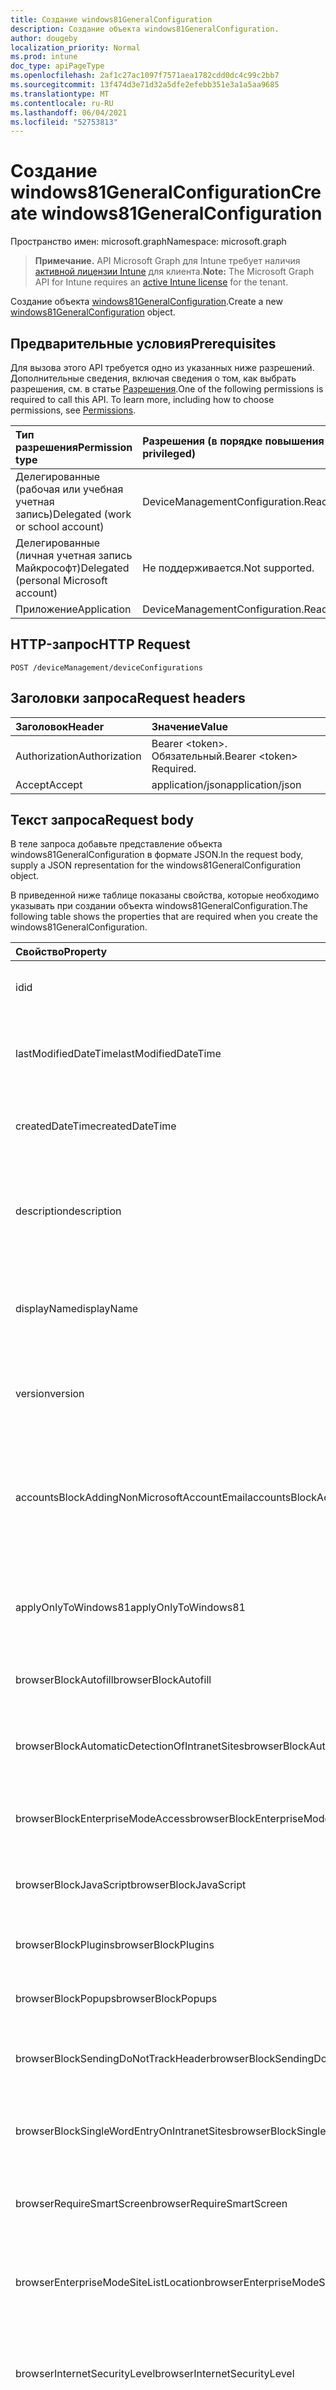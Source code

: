```yaml
---
title: Создание windows81GeneralConfiguration
description: Создание объекта windows81GeneralConfiguration.
author: dougeby
localization_priority: Normal
ms.prod: intune
doc_type: apiPageType
ms.openlocfilehash: 2af1c27ac1097f7571aea1782cdd0dc4c99c2bb7
ms.sourcegitcommit: 13f474d3e71d32a5dfe2efebb351e3a1a5aa9685
ms.translationtype: MT
ms.contentlocale: ru-RU
ms.lasthandoff: 06/04/2021
ms.locfileid: "52753813"
---
```

# <a name="create-windows81generalconfiguration"></a><span data-ttu-id="c9ac7-103">Создание windows81GeneralConfiguration</span><span class="sxs-lookup"><span data-stu-id="c9ac7-103">Create windows81GeneralConfiguration</span></span>

<span data-ttu-id="c9ac7-104">Пространство имен: microsoft.graph</span><span class="sxs-lookup"><span data-stu-id="c9ac7-104">Namespace: microsoft.graph</span></span>

> <span data-ttu-id="c9ac7-105">**Примечание.** API Microsoft Graph для Intune требует наличия [активной лицензии Intune](https://go.microsoft.com/fwlink/?linkid=839381) для клиента.</span><span class="sxs-lookup"><span data-stu-id="c9ac7-105">**Note:** The Microsoft Graph API for Intune requires an [active Intune license](https://go.microsoft.com/fwlink/?linkid=839381) for the tenant.</span></span>

<span data-ttu-id="c9ac7-106">Создание объекта [windows81GeneralConfiguration](../resources/intune-deviceconfig-windows81generalconfiguration.md).</span><span class="sxs-lookup"><span data-stu-id="c9ac7-106">Create a new [windows81GeneralConfiguration](../resources/intune-deviceconfig-windows81generalconfiguration.md) object.</span></span>

## <a name="prerequisites"></a><span data-ttu-id="c9ac7-107">Предварительные условия</span><span class="sxs-lookup"><span data-stu-id="c9ac7-107">Prerequisites</span></span>
<span data-ttu-id="c9ac7-p101">Для вызова этого API требуется одно из указанных ниже разрешений. Дополнительные сведения, включая сведения о том, как выбрать разрешения, см. в статье [Разрешения](/graph/permissions-reference).</span><span class="sxs-lookup"><span data-stu-id="c9ac7-p101">One of the following permissions is required to call this API. To learn more, including how to choose permissions, see [Permissions](/graph/permissions-reference).</span></span>

|<span data-ttu-id="c9ac7-110">Тип разрешения</span><span class="sxs-lookup"><span data-stu-id="c9ac7-110">Permission type</span></span>|<span data-ttu-id="c9ac7-111">Разрешения (в порядке повышения привилегий)</span><span class="sxs-lookup"><span data-stu-id="c9ac7-111">Permissions (from least to most privileged)</span></span>|
|:---|:---|
|<span data-ttu-id="c9ac7-112">Делегированные (рабочая или учебная учетная запись)</span><span class="sxs-lookup"><span data-stu-id="c9ac7-112">Delegated (work or school account)</span></span>|<span data-ttu-id="c9ac7-113">DeviceManagementConfiguration.ReadWrite.All</span><span class="sxs-lookup"><span data-stu-id="c9ac7-113">DeviceManagementConfiguration.ReadWrite.All</span></span>|
|<span data-ttu-id="c9ac7-114">Делегированные (личная учетная запись Майкрософт)</span><span class="sxs-lookup"><span data-stu-id="c9ac7-114">Delegated (personal Microsoft account)</span></span>|<span data-ttu-id="c9ac7-115">Не поддерживается.</span><span class="sxs-lookup"><span data-stu-id="c9ac7-115">Not supported.</span></span>|
|<span data-ttu-id="c9ac7-116">Приложение</span><span class="sxs-lookup"><span data-stu-id="c9ac7-116">Application</span></span>|<span data-ttu-id="c9ac7-117">DeviceManagementConfiguration.ReadWrite.All</span><span class="sxs-lookup"><span data-stu-id="c9ac7-117">DeviceManagementConfiguration.ReadWrite.All</span></span>|

## <a name="http-request"></a><span data-ttu-id="c9ac7-118">HTTP-запрос</span><span class="sxs-lookup"><span data-stu-id="c9ac7-118">HTTP Request</span></span>
<!-- {
  "blockType": "ignored"
}
-->
``` http
POST /deviceManagement/deviceConfigurations
```

## <a name="request-headers"></a><span data-ttu-id="c9ac7-119">Заголовки запроса</span><span class="sxs-lookup"><span data-stu-id="c9ac7-119">Request headers</span></span>
|<span data-ttu-id="c9ac7-120">Заголовок</span><span class="sxs-lookup"><span data-stu-id="c9ac7-120">Header</span></span>|<span data-ttu-id="c9ac7-121">Значение</span><span class="sxs-lookup"><span data-stu-id="c9ac7-121">Value</span></span>|
|:---|:---|
|<span data-ttu-id="c9ac7-122">Authorization</span><span class="sxs-lookup"><span data-stu-id="c9ac7-122">Authorization</span></span>|<span data-ttu-id="c9ac7-123">Bearer &lt;token&gt;. Обязательный.</span><span class="sxs-lookup"><span data-stu-id="c9ac7-123">Bearer &lt;token&gt; Required.</span></span>|
|<span data-ttu-id="c9ac7-124">Accept</span><span class="sxs-lookup"><span data-stu-id="c9ac7-124">Accept</span></span>|<span data-ttu-id="c9ac7-125">application/json</span><span class="sxs-lookup"><span data-stu-id="c9ac7-125">application/json</span></span>|

## <a name="request-body"></a><span data-ttu-id="c9ac7-126">Текст запроса</span><span class="sxs-lookup"><span data-stu-id="c9ac7-126">Request body</span></span>
<span data-ttu-id="c9ac7-127">В теле запроса добавьте представление объекта windows81GeneralConfiguration в формате JSON.</span><span class="sxs-lookup"><span data-stu-id="c9ac7-127">In the request body, supply a JSON representation for the windows81GeneralConfiguration object.</span></span>

<span data-ttu-id="c9ac7-128">В приведенной ниже таблице показаны свойства, которые необходимо указывать при создании объекта windows81GeneralConfiguration.</span><span class="sxs-lookup"><span data-stu-id="c9ac7-128">The following table shows the properties that are required when you create the windows81GeneralConfiguration.</span></span>

|<span data-ttu-id="c9ac7-129">Свойство</span><span class="sxs-lookup"><span data-stu-id="c9ac7-129">Property</span></span>|<span data-ttu-id="c9ac7-130">Тип</span><span class="sxs-lookup"><span data-stu-id="c9ac7-130">Type</span></span>|<span data-ttu-id="c9ac7-131">Описание</span><span class="sxs-lookup"><span data-stu-id="c9ac7-131">Description</span></span>|
|:---|:---|:---|
|<span data-ttu-id="c9ac7-132">id</span><span class="sxs-lookup"><span data-stu-id="c9ac7-132">id</span></span>|<span data-ttu-id="c9ac7-133">String</span><span class="sxs-lookup"><span data-stu-id="c9ac7-133">String</span></span>|<span data-ttu-id="c9ac7-134">Ключ объекта.</span><span class="sxs-lookup"><span data-stu-id="c9ac7-134">Key of the entity.</span></span> <span data-ttu-id="c9ac7-135">Наследуется от объекта [deviceConfiguration](../resources/intune-deviceconfig-deviceconfiguration.md).</span><span class="sxs-lookup"><span data-stu-id="c9ac7-135">Inherited from [deviceConfiguration](../resources/intune-deviceconfig-deviceconfiguration.md)</span></span>|
|<span data-ttu-id="c9ac7-136">lastModifiedDateTime</span><span class="sxs-lookup"><span data-stu-id="c9ac7-136">lastModifiedDateTime</span></span>|<span data-ttu-id="c9ac7-137">DateTimeOffset</span><span class="sxs-lookup"><span data-stu-id="c9ac7-137">DateTimeOffset</span></span>|<span data-ttu-id="c9ac7-138">Дата и время последнего изменения объекта.</span><span class="sxs-lookup"><span data-stu-id="c9ac7-138">DateTime the object was last modified.</span></span> <span data-ttu-id="c9ac7-139">Наследуется от объекта [deviceConfiguration](../resources/intune-deviceconfig-deviceconfiguration.md).</span><span class="sxs-lookup"><span data-stu-id="c9ac7-139">Inherited from [deviceConfiguration](../resources/intune-deviceconfig-deviceconfiguration.md)</span></span>|
|<span data-ttu-id="c9ac7-140">createdDateTime</span><span class="sxs-lookup"><span data-stu-id="c9ac7-140">createdDateTime</span></span>|<span data-ttu-id="c9ac7-141">DateTimeOffset</span><span class="sxs-lookup"><span data-stu-id="c9ac7-141">DateTimeOffset</span></span>|<span data-ttu-id="c9ac7-142">Дата и время создания объекта.</span><span class="sxs-lookup"><span data-stu-id="c9ac7-142">DateTime the object was created.</span></span> <span data-ttu-id="c9ac7-143">Наследуется от объекта [deviceConfiguration](../resources/intune-deviceconfig-deviceconfiguration.md).</span><span class="sxs-lookup"><span data-stu-id="c9ac7-143">Inherited from [deviceConfiguration](../resources/intune-deviceconfig-deviceconfiguration.md)</span></span>|
|<span data-ttu-id="c9ac7-144">description</span><span class="sxs-lookup"><span data-stu-id="c9ac7-144">description</span></span>|<span data-ttu-id="c9ac7-145">String</span><span class="sxs-lookup"><span data-stu-id="c9ac7-145">String</span></span>|<span data-ttu-id="c9ac7-146">Указанное администратором описание конфигурации устройства.</span><span class="sxs-lookup"><span data-stu-id="c9ac7-146">Admin provided description of the Device Configuration.</span></span> <span data-ttu-id="c9ac7-147">Наследуется от объекта [deviceConfiguration](../resources/intune-deviceconfig-deviceconfiguration.md).</span><span class="sxs-lookup"><span data-stu-id="c9ac7-147">Inherited from [deviceConfiguration](../resources/intune-deviceconfig-deviceconfiguration.md)</span></span>|
|<span data-ttu-id="c9ac7-148">displayName</span><span class="sxs-lookup"><span data-stu-id="c9ac7-148">displayName</span></span>|<span data-ttu-id="c9ac7-149">String</span><span class="sxs-lookup"><span data-stu-id="c9ac7-149">String</span></span>|<span data-ttu-id="c9ac7-150">Указанное администратором имя конфигурации устройства.</span><span class="sxs-lookup"><span data-stu-id="c9ac7-150">Admin provided name of the device configuration.</span></span> <span data-ttu-id="c9ac7-151">Наследуется от объекта [deviceConfiguration](../resources/intune-deviceconfig-deviceconfiguration.md).</span><span class="sxs-lookup"><span data-stu-id="c9ac7-151">Inherited from [deviceConfiguration](../resources/intune-deviceconfig-deviceconfiguration.md)</span></span>|
|<span data-ttu-id="c9ac7-152">version</span><span class="sxs-lookup"><span data-stu-id="c9ac7-152">version</span></span>|<span data-ttu-id="c9ac7-153">Int32</span><span class="sxs-lookup"><span data-stu-id="c9ac7-153">Int32</span></span>|<span data-ttu-id="c9ac7-154">Версия конфигурации устройства.</span><span class="sxs-lookup"><span data-stu-id="c9ac7-154">Version of the device configuration.</span></span> <span data-ttu-id="c9ac7-155">Наследуется от объекта [deviceConfiguration](../resources/intune-deviceconfig-deviceconfiguration.md)</span><span class="sxs-lookup"><span data-stu-id="c9ac7-155">Inherited from [deviceConfiguration](../resources/intune-deviceconfig-deviceconfiguration.md)</span></span>|
|<span data-ttu-id="c9ac7-156">accountsBlockAddingNonMicrosoftAccountEmail</span><span class="sxs-lookup"><span data-stu-id="c9ac7-156">accountsBlockAddingNonMicrosoftAccountEmail</span></span>|<span data-ttu-id="c9ac7-157">Boolean</span><span class="sxs-lookup"><span data-stu-id="c9ac7-157">Boolean</span></span>|<span data-ttu-id="c9ac7-158">Указывает, следует ли запретить пользователю добавлять учетные записи электронной почты на устройства, не связанные с учетной записью Майкрософт.</span><span class="sxs-lookup"><span data-stu-id="c9ac7-158">Indicates whether or not to Block the user from adding email accounts to the device that are not associated with a Microsoft account.</span></span>|
|<span data-ttu-id="c9ac7-159">applyOnlyToWindows81</span><span class="sxs-lookup"><span data-stu-id="c9ac7-159">applyOnlyToWindows81</span></span>|<span data-ttu-id="c9ac7-160">Boolean</span><span class="sxs-lookup"><span data-stu-id="c9ac7-160">Boolean</span></span>|<span data-ttu-id="c9ac7-161">Указывает, применяется ли эта политика только к Windows 8.1.</span><span class="sxs-lookup"><span data-stu-id="c9ac7-161">Value indicating whether this policy only applies to Windows 8.1.</span></span> <span data-ttu-id="c9ac7-162">Это свойство доступно только для чтения.</span><span class="sxs-lookup"><span data-stu-id="c9ac7-162">This property is read-only.</span></span>|
|<span data-ttu-id="c9ac7-163">browserBlockAutofill</span><span class="sxs-lookup"><span data-stu-id="c9ac7-163">browserBlockAutofill</span></span>|<span data-ttu-id="c9ac7-164">Boolean</span><span class="sxs-lookup"><span data-stu-id="c9ac7-164">Boolean</span></span>|<span data-ttu-id="c9ac7-165">Указывает, следует ли заблокировать автозаполнение.</span><span class="sxs-lookup"><span data-stu-id="c9ac7-165">Indicates whether or not to block auto fill.</span></span>|
|<span data-ttu-id="c9ac7-166">browserBlockAutomaticDetectionOfIntranetSites</span><span class="sxs-lookup"><span data-stu-id="c9ac7-166">browserBlockAutomaticDetectionOfIntranetSites</span></span>|<span data-ttu-id="c9ac7-167">Boolean</span><span class="sxs-lookup"><span data-stu-id="c9ac7-167">Boolean</span></span>|<span data-ttu-id="c9ac7-168">Указывает, следует ли заблокировать автоматическое обнаружение сайтов интрасети.</span><span class="sxs-lookup"><span data-stu-id="c9ac7-168">Indicates whether or not to block automatic detection of Intranet sites.</span></span>|
|<span data-ttu-id="c9ac7-169">browserBlockEnterpriseModeAccess</span><span class="sxs-lookup"><span data-stu-id="c9ac7-169">browserBlockEnterpriseModeAccess</span></span>|<span data-ttu-id="c9ac7-170">Boolean</span><span class="sxs-lookup"><span data-stu-id="c9ac7-170">Boolean</span></span>|<span data-ttu-id="c9ac7-171">Указывает, следует ли заблокировать доступ к корпоративному режиму.</span><span class="sxs-lookup"><span data-stu-id="c9ac7-171">Indicates whether or not to block enterprise mode access.</span></span>|
|<span data-ttu-id="c9ac7-172">browserBlockJavaScript</span><span class="sxs-lookup"><span data-stu-id="c9ac7-172">browserBlockJavaScript</span></span>|<span data-ttu-id="c9ac7-173">Boolean</span><span class="sxs-lookup"><span data-stu-id="c9ac7-173">Boolean</span></span>|<span data-ttu-id="c9ac7-174">Указывает, следует ли запретить использование JavaScript.</span><span class="sxs-lookup"><span data-stu-id="c9ac7-174">Indicates whether or not to Block the user from using JavaScript.</span></span>|
|<span data-ttu-id="c9ac7-175">browserBlockPlugins</span><span class="sxs-lookup"><span data-stu-id="c9ac7-175">browserBlockPlugins</span></span>|<span data-ttu-id="c9ac7-176">Boolean</span><span class="sxs-lookup"><span data-stu-id="c9ac7-176">Boolean</span></span>|<span data-ttu-id="c9ac7-177">Указывает, следует ли заблокировать подключаемые модули.</span><span class="sxs-lookup"><span data-stu-id="c9ac7-177">Indicates whether or not to block plug-ins.</span></span>|
|<span data-ttu-id="c9ac7-178">browserBlockPopups</span><span class="sxs-lookup"><span data-stu-id="c9ac7-178">browserBlockPopups</span></span>|<span data-ttu-id="c9ac7-179">Boolean</span><span class="sxs-lookup"><span data-stu-id="c9ac7-179">Boolean</span></span>|<span data-ttu-id="c9ac7-180">Указывает, следует ли блокировать всплывающие окна.</span><span class="sxs-lookup"><span data-stu-id="c9ac7-180">Indicates whether or not to block popups.</span></span>|
|<span data-ttu-id="c9ac7-181">browserBlockSendingDoNotTrackHeader</span><span class="sxs-lookup"><span data-stu-id="c9ac7-181">browserBlockSendingDoNotTrackHeader</span></span>|<span data-ttu-id="c9ac7-182">Boolean</span><span class="sxs-lookup"><span data-stu-id="c9ac7-182">Boolean</span></span>|<span data-ttu-id="c9ac7-183">Указывает, следует ли запретить пользователю отправлять заголовок DNT.</span><span class="sxs-lookup"><span data-stu-id="c9ac7-183">Indicates whether or not to Block the user from sending the do not track header.</span></span>|
|<span data-ttu-id="c9ac7-184">browserBlockSingleWordEntryOnIntranetSites</span><span class="sxs-lookup"><span data-stu-id="c9ac7-184">browserBlockSingleWordEntryOnIntranetSites</span></span>|<span data-ttu-id="c9ac7-185">Boolean</span><span class="sxs-lookup"><span data-stu-id="c9ac7-185">Boolean</span></span>|<span data-ttu-id="c9ac7-186">Указывает, следует ли блокировать переход на сайты интрасети при вводе одного слова.</span><span class="sxs-lookup"><span data-stu-id="c9ac7-186">Indicates whether or not to block a single word entry on Intranet sites.</span></span>|
|<span data-ttu-id="c9ac7-187">browserRequireSmartScreen</span><span class="sxs-lookup"><span data-stu-id="c9ac7-187">browserRequireSmartScreen</span></span>|<span data-ttu-id="c9ac7-188">Boolean</span><span class="sxs-lookup"><span data-stu-id="c9ac7-188">Boolean</span></span>|<span data-ttu-id="c9ac7-189">Указывает, обязательно ли использовать фильтр Smart Screen.</span><span class="sxs-lookup"><span data-stu-id="c9ac7-189">Indicates whether or not to require the user to use the smart screen filter.</span></span>|
|<span data-ttu-id="c9ac7-190">browserEnterpriseModeSiteListLocation</span><span class="sxs-lookup"><span data-stu-id="c9ac7-190">browserEnterpriseModeSiteListLocation</span></span>|<span data-ttu-id="c9ac7-191">String</span><span class="sxs-lookup"><span data-stu-id="c9ac7-191">String</span></span>|<span data-ttu-id="c9ac7-192">Расположение списка сайтов, запускаемых в корпоративном режиме.</span><span class="sxs-lookup"><span data-stu-id="c9ac7-192">The enterprise mode site list location.</span></span> <span data-ttu-id="c9ac7-193">Это может быть локальный файл, локальная сеть или HTTP-адрес.</span><span class="sxs-lookup"><span data-stu-id="c9ac7-193">Could be a local file, local network or http location.</span></span>|
|<span data-ttu-id="c9ac7-194">browserInternetSecurityLevel</span><span class="sxs-lookup"><span data-stu-id="c9ac7-194">browserInternetSecurityLevel</span></span>|[<span data-ttu-id="c9ac7-195">internetSiteSecurityLevel</span><span class="sxs-lookup"><span data-stu-id="c9ac7-195">internetSiteSecurityLevel</span></span>](../resources/intune-deviceconfig-internetsitesecuritylevel.md)|<span data-ttu-id="c9ac7-196">Уровень интернет-безопасности.</span><span class="sxs-lookup"><span data-stu-id="c9ac7-196">The internet security level.</span></span> <span data-ttu-id="c9ac7-197">Возможные значения: `userDefined`, `medium`, `mediumHigh`, `high`.</span><span class="sxs-lookup"><span data-stu-id="c9ac7-197">Possible values are: `userDefined`, `medium`, `mediumHigh`, `high`.</span></span>|
|<span data-ttu-id="c9ac7-198">browserIntranetSecurityLevel</span><span class="sxs-lookup"><span data-stu-id="c9ac7-198">browserIntranetSecurityLevel</span></span>|[<span data-ttu-id="c9ac7-199">siteSecurityLevel</span><span class="sxs-lookup"><span data-stu-id="c9ac7-199">siteSecurityLevel</span></span>](../resources/intune-deviceconfig-sitesecuritylevel.md)|<span data-ttu-id="c9ac7-200">Уровень безопасности интрасети.</span><span class="sxs-lookup"><span data-stu-id="c9ac7-200">The Intranet security level.</span></span> <span data-ttu-id="c9ac7-201">Возможные значения: `userDefined`, `low`, `mediumLow`, `medium`, `mediumHigh`, `high`.</span><span class="sxs-lookup"><span data-stu-id="c9ac7-201">Possible values are: `userDefined`, `low`, `mediumLow`, `medium`, `mediumHigh`, `high`.</span></span>|
|<span data-ttu-id="c9ac7-202">browserLoggingReportLocation</span><span class="sxs-lookup"><span data-stu-id="c9ac7-202">browserLoggingReportLocation</span></span>|<span data-ttu-id="c9ac7-203">String</span><span class="sxs-lookup"><span data-stu-id="c9ac7-203">String</span></span>|<span data-ttu-id="c9ac7-204">Расположение хранения отчетов.</span><span class="sxs-lookup"><span data-stu-id="c9ac7-204">The logging report location.</span></span>|
|<span data-ttu-id="c9ac7-205">browserRequireHighSecurityForRestrictedSites</span><span class="sxs-lookup"><span data-stu-id="c9ac7-205">browserRequireHighSecurityForRestrictedSites</span></span>|<span data-ttu-id="c9ac7-206">Boolean</span><span class="sxs-lookup"><span data-stu-id="c9ac7-206">Boolean</span></span>|<span data-ttu-id="c9ac7-207">Указывает, обязателен ли высокий уровень безопасности для опасных сайтов.</span><span class="sxs-lookup"><span data-stu-id="c9ac7-207">Indicates whether or not to require high security for restricted sites.</span></span>|
|<span data-ttu-id="c9ac7-208">browserRequireFirewall</span><span class="sxs-lookup"><span data-stu-id="c9ac7-208">browserRequireFirewall</span></span>|<span data-ttu-id="c9ac7-209">Boolean</span><span class="sxs-lookup"><span data-stu-id="c9ac7-209">Boolean</span></span>|<span data-ttu-id="c9ac7-210">Указывает, обязательно ли использовать брандмауэр.</span><span class="sxs-lookup"><span data-stu-id="c9ac7-210">Indicates whether or not to require a firewall.</span></span>|
|<span data-ttu-id="c9ac7-211">browserRequireFraudWarning</span><span class="sxs-lookup"><span data-stu-id="c9ac7-211">browserRequireFraudWarning</span></span>|<span data-ttu-id="c9ac7-212">Boolean</span><span class="sxs-lookup"><span data-stu-id="c9ac7-212">Boolean</span></span>|<span data-ttu-id="c9ac7-213">Указывает, обязательно ли предупреждение о мошенничестве.</span><span class="sxs-lookup"><span data-stu-id="c9ac7-213">Indicates whether or not to require fraud warning.</span></span>|
|<span data-ttu-id="c9ac7-214">browserTrustedSitesSecurityLevel</span><span class="sxs-lookup"><span data-stu-id="c9ac7-214">browserTrustedSitesSecurityLevel</span></span>|[<span data-ttu-id="c9ac7-215">siteSecurityLevel</span><span class="sxs-lookup"><span data-stu-id="c9ac7-215">siteSecurityLevel</span></span>](../resources/intune-deviceconfig-sitesecuritylevel.md)|<span data-ttu-id="c9ac7-216">Уровень безопасности надежных сайтов.</span><span class="sxs-lookup"><span data-stu-id="c9ac7-216">The trusted sites security level.</span></span> <span data-ttu-id="c9ac7-217">Возможные значения: `userDefined`, `low`, `mediumLow`, `medium`, `mediumHigh`, `high`.</span><span class="sxs-lookup"><span data-stu-id="c9ac7-217">Possible values are: `userDefined`, `low`, `mediumLow`, `medium`, `mediumHigh`, `high`.</span></span>|
|<span data-ttu-id="c9ac7-218">cellularBlockDataRoaming</span><span class="sxs-lookup"><span data-stu-id="c9ac7-218">cellularBlockDataRoaming</span></span>|<span data-ttu-id="c9ac7-219">Boolean</span><span class="sxs-lookup"><span data-stu-id="c9ac7-219">Boolean</span></span>|<span data-ttu-id="c9ac7-220">Указывает, следует ли блокировать передачу данных в роуминге.</span><span class="sxs-lookup"><span data-stu-id="c9ac7-220">Indicates whether or not to block data roaming.</span></span>|
|<span data-ttu-id="c9ac7-221">diagnosticsBlockDataSubmission</span><span class="sxs-lookup"><span data-stu-id="c9ac7-221">diagnosticsBlockDataSubmission</span></span>|<span data-ttu-id="c9ac7-222">Boolean</span><span class="sxs-lookup"><span data-stu-id="c9ac7-222">Boolean</span></span>|<span data-ttu-id="c9ac7-223">Указывает, следует ли заблокировать отправку диагностических данных.</span><span class="sxs-lookup"><span data-stu-id="c9ac7-223">Indicates whether or not to block diagnostic data submission.</span></span>|
|<span data-ttu-id="c9ac7-224">passwordBlockPicturePasswordAndPin</span><span class="sxs-lookup"><span data-stu-id="c9ac7-224">passwordBlockPicturePasswordAndPin</span></span>|<span data-ttu-id="c9ac7-225">Boolean</span><span class="sxs-lookup"><span data-stu-id="c9ac7-225">Boolean</span></span>|<span data-ttu-id="c9ac7-226">Указывает, следует ли запретить использование графического пароля и ПИН-кода.</span><span class="sxs-lookup"><span data-stu-id="c9ac7-226">Indicates whether or not to Block the user from using a pictures password and pin.</span></span>|
|<span data-ttu-id="c9ac7-227">passwordExpirationDays</span><span class="sxs-lookup"><span data-stu-id="c9ac7-227">passwordExpirationDays</span></span>|<span data-ttu-id="c9ac7-228">Int32</span><span class="sxs-lookup"><span data-stu-id="c9ac7-228">Int32</span></span>|<span data-ttu-id="c9ac7-229">Срок действия пароля (в днях).</span><span class="sxs-lookup"><span data-stu-id="c9ac7-229">Password expiration in days.</span></span>|
|<span data-ttu-id="c9ac7-230">passwordMinimumLength</span><span class="sxs-lookup"><span data-stu-id="c9ac7-230">passwordMinimumLength</span></span>|<span data-ttu-id="c9ac7-231">Int32</span><span class="sxs-lookup"><span data-stu-id="c9ac7-231">Int32</span></span>|<span data-ttu-id="c9ac7-232">Минимальная длина пароля.</span><span class="sxs-lookup"><span data-stu-id="c9ac7-232">The minimum password length.</span></span>|
|<span data-ttu-id="c9ac7-233">passwordMinutesOfInactivityBeforeScreenTimeout</span><span class="sxs-lookup"><span data-stu-id="c9ac7-233">passwordMinutesOfInactivityBeforeScreenTimeout</span></span>|<span data-ttu-id="c9ac7-234">Int32</span><span class="sxs-lookup"><span data-stu-id="c9ac7-234">Int32</span></span>|<span data-ttu-id="c9ac7-235">Время бездействия до отключения экрана (в минутах).</span><span class="sxs-lookup"><span data-stu-id="c9ac7-235">The minutes of inactivity before the screen times out.</span></span>|
|<span data-ttu-id="c9ac7-236">passwordMinimumCharacterSetCount</span><span class="sxs-lookup"><span data-stu-id="c9ac7-236">passwordMinimumCharacterSetCount</span></span>|<span data-ttu-id="c9ac7-237">Int32</span><span class="sxs-lookup"><span data-stu-id="c9ac7-237">Int32</span></span>|<span data-ttu-id="c9ac7-238">Количество наборов символов, которые требуются для пароля.</span><span class="sxs-lookup"><span data-stu-id="c9ac7-238">The number of character sets required in the password.</span></span>|
|<span data-ttu-id="c9ac7-239">passwordPreviousPasswordBlockCount</span><span class="sxs-lookup"><span data-stu-id="c9ac7-239">passwordPreviousPasswordBlockCount</span></span>|<span data-ttu-id="c9ac7-240">Int32</span><span class="sxs-lookup"><span data-stu-id="c9ac7-240">Int32</span></span>|<span data-ttu-id="c9ac7-241">Количество предыдущих паролей, повторное использование которых следует запретить.</span><span class="sxs-lookup"><span data-stu-id="c9ac7-241">The number of previous passwords to prevent re-use of.</span></span> <span data-ttu-id="c9ac7-242">Допустимые значения: от 0 до 24.</span><span class="sxs-lookup"><span data-stu-id="c9ac7-242">Valid values 0 to 24</span></span>|
|<span data-ttu-id="c9ac7-243">passwordRequiredType</span><span class="sxs-lookup"><span data-stu-id="c9ac7-243">passwordRequiredType</span></span>|[<span data-ttu-id="c9ac7-244">requiredPasswordType</span><span class="sxs-lookup"><span data-stu-id="c9ac7-244">requiredPasswordType</span></span>](../resources/intune-deviceconfig-requiredpasswordtype.md)|<span data-ttu-id="c9ac7-245">Требуемый тип пароля.</span><span class="sxs-lookup"><span data-stu-id="c9ac7-245">The required password type.</span></span> <span data-ttu-id="c9ac7-246">Возможные значения: `deviceDefault`, `alphanumeric`, `numeric`.</span><span class="sxs-lookup"><span data-stu-id="c9ac7-246">Possible values are: `deviceDefault`, `alphanumeric`, `numeric`.</span></span>|
|<span data-ttu-id="c9ac7-247">passwordSignInFailureCountBeforeFactoryReset</span><span class="sxs-lookup"><span data-stu-id="c9ac7-247">passwordSignInFailureCountBeforeFactoryReset</span></span>|<span data-ttu-id="c9ac7-248">Int32</span><span class="sxs-lookup"><span data-stu-id="c9ac7-248">Int32</span></span>|<span data-ttu-id="c9ac7-249">Количество неудачных попыток входа до восстановления заводских настроек.</span><span class="sxs-lookup"><span data-stu-id="c9ac7-249">The number of sign in failures before factory reset.</span></span>|
|<span data-ttu-id="c9ac7-250">storageRequireDeviceEncryption</span><span class="sxs-lookup"><span data-stu-id="c9ac7-250">storageRequireDeviceEncryption</span></span>|<span data-ttu-id="c9ac7-251">Boolean</span><span class="sxs-lookup"><span data-stu-id="c9ac7-251">Boolean</span></span>|<span data-ttu-id="c9ac7-252">Указывает, обязательно ли шифрование данных на мобильном устройстве.</span><span class="sxs-lookup"><span data-stu-id="c9ac7-252">Indicates whether or not to require encryption on a mobile device.</span></span>|
|<span data-ttu-id="c9ac7-253">updatesRequireAutomaticUpdates</span><span class="sxs-lookup"><span data-stu-id="c9ac7-253">updatesRequireAutomaticUpdates</span></span>|<span data-ttu-id="c9ac7-254">Boolean</span><span class="sxs-lookup"><span data-stu-id="c9ac7-254">Boolean</span></span>|<span data-ttu-id="c9ac7-255">Указывает, обязательно ли автоматическое обновление.</span><span class="sxs-lookup"><span data-stu-id="c9ac7-255">Indicates whether or not to require automatic updates.</span></span>|
|<span data-ttu-id="c9ac7-256">userAccountControlSettings</span><span class="sxs-lookup"><span data-stu-id="c9ac7-256">userAccountControlSettings</span></span>|[<span data-ttu-id="c9ac7-257">windowsUserAccountControlSettings</span><span class="sxs-lookup"><span data-stu-id="c9ac7-257">windowsUserAccountControlSettings</span></span>](../resources/intune-deviceconfig-windowsuseraccountcontrolsettings.md)|<span data-ttu-id="c9ac7-258">Настройки контроля учетных записей.</span><span class="sxs-lookup"><span data-stu-id="c9ac7-258">The user account control settings.</span></span> <span data-ttu-id="c9ac7-259">Возможные значения: `userDefined`, `alwaysNotify`, `notifyOnAppChanges`, `notifyOnAppChangesWithoutDimming`, `neverNotify`.</span><span class="sxs-lookup"><span data-stu-id="c9ac7-259">Possible values are: `userDefined`, `alwaysNotify`, `notifyOnAppChanges`, `notifyOnAppChangesWithoutDimming`, `neverNotify`.</span></span>|
|<span data-ttu-id="c9ac7-260">workFoldersUrl</span><span class="sxs-lookup"><span data-stu-id="c9ac7-260">workFoldersUrl</span></span>|<span data-ttu-id="c9ac7-261">String</span><span class="sxs-lookup"><span data-stu-id="c9ac7-261">String</span></span>|<span data-ttu-id="c9ac7-262">URL-адрес рабочей папки.</span><span class="sxs-lookup"><span data-stu-id="c9ac7-262">The work folders url.</span></span>|



## <a name="response"></a><span data-ttu-id="c9ac7-263">Отклик</span><span class="sxs-lookup"><span data-stu-id="c9ac7-263">Response</span></span>
<span data-ttu-id="c9ac7-264">В случае успешного выполнения этот метод возвращает код отклика `201 Created` и объект [windows81GeneralConfiguration](../resources/intune-deviceconfig-windows81generalconfiguration.md) в теле отклика.</span><span class="sxs-lookup"><span data-stu-id="c9ac7-264">If successful, this method returns a `201 Created` response code and a [windows81GeneralConfiguration](../resources/intune-deviceconfig-windows81generalconfiguration.md) object in the response body.</span></span>

## <a name="example"></a><span data-ttu-id="c9ac7-265">Пример</span><span class="sxs-lookup"><span data-stu-id="c9ac7-265">Example</span></span>

### <a name="request"></a><span data-ttu-id="c9ac7-266">Запрос</span><span class="sxs-lookup"><span data-stu-id="c9ac7-266">Request</span></span>
<span data-ttu-id="c9ac7-267">Ниже приведен пример запроса.</span><span class="sxs-lookup"><span data-stu-id="c9ac7-267">Here is an example of the request.</span></span>
``` http
POST https://graph.microsoft.com/v1.0/deviceManagement/deviceConfigurations
Content-type: application/json
Content-length: 1693

{
  "@odata.type": "#microsoft.graph.windows81GeneralConfiguration",
  "description": "Description value",
  "displayName": "Display Name value",
  "version": 7,
  "accountsBlockAddingNonMicrosoftAccountEmail": true,
  "applyOnlyToWindows81": true,
  "browserBlockAutofill": true,
  "browserBlockAutomaticDetectionOfIntranetSites": true,
  "browserBlockEnterpriseModeAccess": true,
  "browserBlockJavaScript": true,
  "browserBlockPlugins": true,
  "browserBlockPopups": true,
  "browserBlockSendingDoNotTrackHeader": true,
  "browserBlockSingleWordEntryOnIntranetSites": true,
  "browserRequireSmartScreen": true,
  "browserEnterpriseModeSiteListLocation": "Browser Enterprise Mode Site List Location value",
  "browserInternetSecurityLevel": "medium",
  "browserIntranetSecurityLevel": "low",
  "browserLoggingReportLocation": "Browser Logging Report Location value",
  "browserRequireHighSecurityForRestrictedSites": true,
  "browserRequireFirewall": true,
  "browserRequireFraudWarning": true,
  "browserTrustedSitesSecurityLevel": "low",
  "cellularBlockDataRoaming": true,
  "diagnosticsBlockDataSubmission": true,
  "passwordBlockPicturePasswordAndPin": true,
  "passwordExpirationDays": 6,
  "passwordMinimumLength": 5,
  "passwordMinutesOfInactivityBeforeScreenTimeout": 14,
  "passwordMinimumCharacterSetCount": 0,
  "passwordPreviousPasswordBlockCount": 2,
  "passwordRequiredType": "alphanumeric",
  "passwordSignInFailureCountBeforeFactoryReset": 12,
  "storageRequireDeviceEncryption": true,
  "updatesRequireAutomaticUpdates": true,
  "userAccountControlSettings": "alwaysNotify",
  "workFoldersUrl": "https://example.com/workFoldersUrl/"
}
```

### <a name="response"></a><span data-ttu-id="c9ac7-268">Отклик</span><span class="sxs-lookup"><span data-stu-id="c9ac7-268">Response</span></span>
<span data-ttu-id="c9ac7-p116">Ниже приведен пример отклика. Примечание. Объект отклика, показанный здесь, может быть усечен для краткости. При фактическом вызове будут возвращены все свойства.</span><span class="sxs-lookup"><span data-stu-id="c9ac7-p116">Here is an example of the response. Note: The response object shown here may be truncated for brevity. All of the properties will be returned from an actual call.</span></span>
``` http
HTTP/1.1 201 Created
Content-Type: application/json
Content-Length: 1865

{
  "@odata.type": "#microsoft.graph.windows81GeneralConfiguration",
  "id": "0e9285b5-85b5-0e92-b585-920eb585920e",
  "lastModifiedDateTime": "2017-01-01T00:00:35.1329464-08:00",
  "createdDateTime": "2017-01-01T00:02:43.5775965-08:00",
  "description": "Description value",
  "displayName": "Display Name value",
  "version": 7,
  "accountsBlockAddingNonMicrosoftAccountEmail": true,
  "applyOnlyToWindows81": true,
  "browserBlockAutofill": true,
  "browserBlockAutomaticDetectionOfIntranetSites": true,
  "browserBlockEnterpriseModeAccess": true,
  "browserBlockJavaScript": true,
  "browserBlockPlugins": true,
  "browserBlockPopups": true,
  "browserBlockSendingDoNotTrackHeader": true,
  "browserBlockSingleWordEntryOnIntranetSites": true,
  "browserRequireSmartScreen": true,
  "browserEnterpriseModeSiteListLocation": "Browser Enterprise Mode Site List Location value",
  "browserInternetSecurityLevel": "medium",
  "browserIntranetSecurityLevel": "low",
  "browserLoggingReportLocation": "Browser Logging Report Location value",
  "browserRequireHighSecurityForRestrictedSites": true,
  "browserRequireFirewall": true,
  "browserRequireFraudWarning": true,
  "browserTrustedSitesSecurityLevel": "low",
  "cellularBlockDataRoaming": true,
  "diagnosticsBlockDataSubmission": true,
  "passwordBlockPicturePasswordAndPin": true,
  "passwordExpirationDays": 6,
  "passwordMinimumLength": 5,
  "passwordMinutesOfInactivityBeforeScreenTimeout": 14,
  "passwordMinimumCharacterSetCount": 0,
  "passwordPreviousPasswordBlockCount": 2,
  "passwordRequiredType": "alphanumeric",
  "passwordSignInFailureCountBeforeFactoryReset": 12,
  "storageRequireDeviceEncryption": true,
  "updatesRequireAutomaticUpdates": true,
  "userAccountControlSettings": "alwaysNotify",
  "workFoldersUrl": "https://example.com/workFoldersUrl/"
}
```




